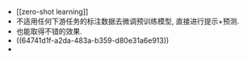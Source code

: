 - [[zero-shot learning]]
- 不适用任何下游任务的标注数据去微调预训练模型, 直接进行提示+预测.
- 也能取得不错的效果.
- ((64741d1f-a2da-483a-b359-d80e31a6e913))
-